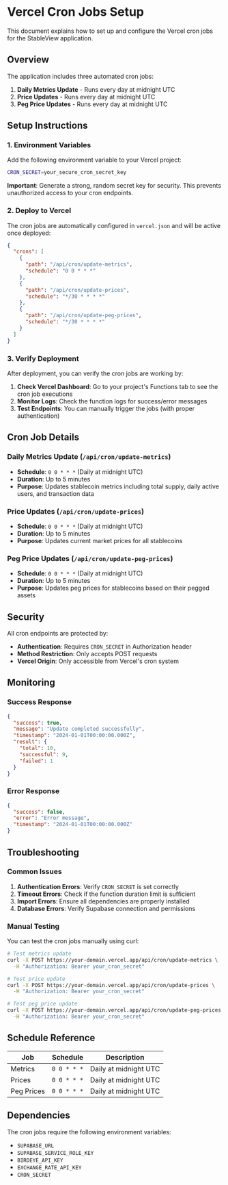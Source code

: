 # Vercel Cron Jobs Setup

This document explains how to set up and configure the Vercel cron jobs for the StableView application.

## Overview

The application includes three automated cron jobs:

1. **Daily Metrics Update** - Runs every day at midnight UTC
2. **Price Updates** - Runs every day at midnight UTC
3. **Peg Price Updates** - Runs every day at midnight UTC

## Setup Instructions

### 1. Environment Variables

Add the following environment variable to your Vercel project:

```bash
CRON_SECRET=your_secure_cron_secret_key
```

**Important**: Generate a strong, random secret key for security. This prevents unauthorized access to your cron endpoints.

### 2. Deploy to Vercel

The cron jobs are automatically configured in `vercel.json` and will be active once deployed:

```json
{
  "crons": [
    {
      "path": "/api/cron/update-metrics",
      "schedule": "0 0 * * *"
    },
    {
      "path": "/api/cron/update-prices",
      "schedule": "*/30 * * * *"
    },
    {
      "path": "/api/cron/update-peg-prices",
      "schedule": "*/30 * * * *"
    }
  ]
}
```

### 3. Verify Deployment

After deployment, you can verify the cron jobs are working by:

1. **Check Vercel Dashboard**: Go to your project's Functions tab to see the cron job executions
2. **Monitor Logs**: Check the function logs for success/error messages
3. **Test Endpoints**: You can manually trigger the jobs (with proper authentication)

## Cron Job Details

### Daily Metrics Update (`/api/cron/update-metrics`)

- **Schedule**: `0 0 * * *` (Daily at midnight UTC)
- **Duration**: Up to 5 minutes
- **Purpose**: Updates stablecoin metrics including total supply, daily active users, and transaction data

### Price Updates (`/api/cron/update-prices`)

- **Schedule**: `0 0 * * *` (Daily at midnight UTC)
- **Duration**: Up to 5 minutes
- **Purpose**: Updates current market prices for all stablecoins

### Peg Price Updates (`/api/cron/update-peg-prices`)

- **Schedule**: `0 0 * * *` (Daily at midnight UTC)
- **Duration**: Up to 5 minutes
- **Purpose**: Updates peg prices for stablecoins based on their pegged assets

## Security

All cron endpoints are protected by:

- **Authentication**: Requires `CRON_SECRET` in Authorization header
- **Method Restriction**: Only accepts POST requests
- **Vercel Origin**: Only accessible from Vercel's cron system

## Monitoring

### Success Response

```json
{
  "success": true,
  "message": "Update completed successfully",
  "timestamp": "2024-01-01T00:00:00.000Z",
  "result": {
    "total": 10,
    "successful": 9,
    "failed": 1
  }
}
```

### Error Response

```json
{
  "success": false,
  "error": "Error message",
  "timestamp": "2024-01-01T00:00:00.000Z"
}
```

## Troubleshooting

### Common Issues

1. **Authentication Errors**: Verify `CRON_SECRET` is set correctly
2. **Timeout Errors**: Check if the function duration limit is sufficient
3. **Import Errors**: Ensure all dependencies are properly installed
4. **Database Errors**: Verify Supabase connection and permissions

### Manual Testing

You can test the cron jobs manually using curl:

```bash
# Test metrics update
curl -X POST https://your-domain.vercel.app/api/cron/update-metrics \
  -H "Authorization: Bearer your_cron_secret"

# Test price update
curl -X POST https://your-domain.vercel.app/api/cron/update-prices \
  -H "Authorization: Bearer your_cron_secret"

# Test peg price update
curl -X POST https://your-domain.vercel.app/api/cron/update-peg-prices \
  -H "Authorization: Bearer your_cron_secret"
```

## Schedule Reference

| Job        | Schedule    | Description           |
| ---------- | ----------- | --------------------- |
| Metrics    | `0 0 * * *` | Daily at midnight UTC |
| Prices     | `0 0 * * *` | Daily at midnight UTC |
| Peg Prices | `0 0 * * *` | Daily at midnight UTC |

## Dependencies

The cron jobs require the following environment variables:

- `SUPABASE_URL`
- `SUPABASE_SERVICE_ROLE_KEY`
- `BIRDEYE_API_KEY`
- `EXCHANGE_RATE_API_KEY`
- `CRON_SECRET`
